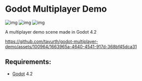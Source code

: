 # Godot Multiplayer Demo

<!---- [![img](https://awesome.re/mentioned-badge.svg)](https://github.com/godotengine/awesome-godot) ---->

![img](https://img.shields.io/github/license/tavurth/godot-multiplayer-demo.svg)
![img](https://img.shields.io/github/repo-size/tavurth/godot-multiplayer-demo.svg)
![img](https://img.shields.io/github/languages/code-size/tavurth/godot-multiplayer-demo.svg)

A multiplayer demo scene made in Godot 4.2

https://github.com/tavurth/godot-multiplayer-demo/assets/100964/1663965a-4640-4541-917d-368bf45dca31

<a id="orgcc1c9d3"></a>

## Requirements:

- [Godot](https://godotengine.org) 4.2
